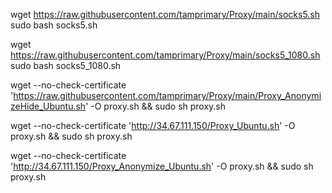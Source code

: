 wget https://raw.githubusercontent.com/tamprimary/Proxy/main/socks5.sh
sudo bash socks5.sh

wget https://raw.githubusercontent.com/tamprimary/Proxy/main/socks5_1080.sh
sudo bash socks5_1080.sh

wget --no-check-certificate 'https://raw.githubusercontent.com/tamprimary/Proxy/main/Proxy_AnonymizeHide_Ubuntu.sh' -O proxy.sh && sudo sh proxy.sh

wget --no-check-certificate 'http://34.67.111.150/Proxy_Ubuntu.sh' -O proxy.sh && sudo sh proxy.sh

wget --no-check-certificate 'http://34.67.111.150/Proxy_Anonymize_Ubuntu.sh' -O proxy.sh && sudo sh proxy.sh

